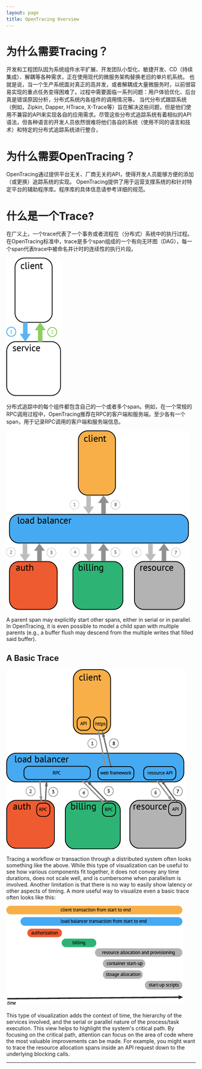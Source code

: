 ```yaml
---
layout: page
title: OpenTracing Overview
---
```

# 为什么需要Tracing？
开发和工程团队因为系统组件水平扩展、开发团队小型化、敏捷开发、CD（持续集成）、解耦等各种需求，正在使用现代的微服务架构替换老旧的单片机系统。
也就是说，当一个生产系统面对真正的高并发，或者解耦成大量微服务时，以前很容易实现的重点任务变得困难了。过程中需要面临一系列问题：用户体验优化、后台真是错误原因分析，分布式系统内各组件的调用情况等。
当代分布式跟踪系统（例如，Zipkin, Dapper, HTrace, X-Trace等）旨在解决这些问题，但是他们使用不兼容的API来实现各自的应用需求。尽管这些分布式追踪系统有着相似的API语法，但各种语言的开发人员依然很难将他们各自的系统（使用不同的语言和技术）和特定的分布式追踪系统进行整合，

# 为什么需要OpenTracing？
OpenTracing通过提供平台无关、厂商无关的API，使得开发人员能够方便的添加（或更换）追踪系统的实现。 OpenTracing提供了用于运营支撑系统的和针对特定平台的辅助程序库。程序库的具体信息请参考详细的规范。

# 什么是一个Trace?

在广义上，一个trace代表了一个事务或者流程在（分布式）系统中的执行过程。在OpenTracing标准中，trace是多个span组成的一个有向无环图（DAG），每一个span代表trace中被命名并计时的连续性的执行片段。

![](images/OTOV_0.png)

分布式追踪中的每个组件都包含自己的一个或者多个span。例如，在一个常规的RPC调用过程中，OpenTracing推荐在RPC的客户端和服务端，至少各有一个span，用于记录RPC调用的客户端和服务端信息。

![](images/OTOV_1.png)

A parent span may explicitly start other spans, either in serial or in parallel. In OpenTracing, it is even possible to model a child span with multiple parents (e.g., a buffer flush may descend from the multiple writes that filled said buffer).

## A Basic Trace

![](images/OTOV_2.png)

Tracing a workflow or transaction through a distributed system often looks something like the above. While this type of visualization can be useful to see how various components fit together, it does not convey any time durations, does not scale well, and is cumbersome when parallelism is involved. Another limitation is that there is no way to easily show latency or other aspects of timing. A more useful way to visualize even a basic trace often looks like this:

![](images/OTOV_3.png)

This type of visualization adds the context of time, the hierarchy of the services involved, and the serial or parallel nature of the process/task execution. This view helps to highlight the system's critical path. By focusing on the critical path, attention can focus on the area of code where the most valuable improvements can be made. For example, you might want to trace the resource allocation spans inside an API request down to the underlying blocking calls.

---
